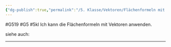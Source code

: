 ```yaml
---
{"dg-publish":true,"permalink":"/5. Klasse/Vektoren/Flächenformeln mit Vektoren/"}
---
```


#G519 #G5 #5kl
Ich kann die Flächenformeln mit Vektoren anwenden.

siehe auch:
___
